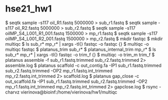 # hse21_hw1



$ seqtk sample -s117 oil_R1.fastq 5000000 > sub_r1.fastq 
$ seqtk sample -s117 oil_R2.fastq 5000000 > sub_r2.fastq
$ seqtk sample -s117 oilMP_S4_L001_R1_001.fastq 1500000 > mp_r1.fastq
$ seqtk sample -s117 oilMP_S4_L001_R2_001.fastq 1500000 > mp_r2.fastq
$ mkdir fastqc 
$ mkdir multiqc
$ ls sub_r* mp_r* | xargs -tI{} fastqc -o fastqc {}
$ multiqc -o multiqc fastqc
$ platanus_trim sub_r*
$ platanus_internal_trim mp_r*
$ ls sub_r* mp_r* | xargs -tI{} fastqc -o trim_f {}
$ multiqc -o trim_m trim_f
$ platanus assemble -f sub_r1.fastq.trimmed sub_r2.fastq.trimmed 2> assemble.log
$ platanus scaffold -c out_contig.fa -IP1 sub_r1.fastq.trimmed sub_r2.fastq.trimmed -OP2 mp_r1.fastq.int_trimmed mp_r2.fastq.int_trimmed 2> scaffold.log
$ platanus gap_close -c out_scaffold.fa -IP1 sub_r1.fastq.trimmed sub_r2.fastq.trimmed -OP2 mp_r1.fastq.int_trimmed mp_r2.fastq.int_trimmed 2> gapclose.log
$ rsync -charvz vierinova@bioinf:/home/vierinova/hw1/multiqc
